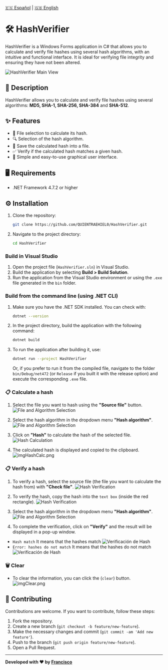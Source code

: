 [🇪🇸 Español](docs/README-ESP.md) | [🇬🇧 English](README.md)
# 🛠️ HashVerifier
HashVerifier is a Windows Forms application in C# that allows you to calculate and verify file hashes using several hash algorithms, with an intuitive and functional interface. It is ideal for verifying file integrity and ensuring they have not been altered.

![HashVerifier Main View](img/imgPrincipal.png)

## 🚀 Description
HashVerifier allows you to calculate and verify file hashes using several algorithms: **MD5, SHA-1, SHA-256, SHA-384** and **SHA-512**.

## ✨ Features
- 📂 File selection to calculate its hash.
- 🔍 Selection of the hash algorithm.
- 💾 Save the calculated hash into a file.
- ✅ Verify if the calculated hash matches a given hash.
- 👤 Simple and easy-to-use graphical user interface.

## 🖥️ Requirements
- .NET Framework 4.7.2 or higher

## ⚙️ Installation
1. Clone the repository:
   ```bash
   git clone https://github.com/QUIENTRAEHIEL0/HashVerifier.git
   ```
2. Navigate to the project directory: 
   ```bash
   cd HashVerifier
   ```

### Build in Visual Studio
1. Open the project file (`HashVerifier.sln`) in Visual Studio.
2. Build the application by selecting **Build > Build Solution**.
3. Run the application from the Visual Studio environment or using the `.exe` file generated in the `bin` folder.

### Build from the command line (using .NET CLI)
1. Make sure you have the .NET SDK installed. You can check with: 
   ```bash
   dotnet --version
   ```
2. In the project directory, build the application with the following command: 
   ```bash
   dotnet build
   ```
3. To run the application after building it, use: 
   ```bash
   dotnet run --project HashVerifier
   ```
   Or, if you prefer to run it from the compiled file, navigate to the folder `bin/Debug/net472` (or `Release` if you built it with the release option) and execute the corresponding `.exe` file.

### 📋 Calculate a hash 
1. Select the file you want to hash using the **"Source file"** button.
![File and Algorithm Selection](img/imgExam1.png)

2. Select the hash algorithm in the dropdown menu **"Hash algorithm"**.   
![File and Algorithm Selection](img/imgAlgoritmo.png)
   
3. Click on **"Hash"** to calculate the hash of the selected file.
![Hash Calculation](img/imgCalcHash.png)

4. The calculated hash is displayed and copied to the clipboard.  
![imgHashCalc.png](img/imgHashCalc.png)

### 📋 Verify a hash
1. To verify a hash, select the source file (the file you want to calculate the hash from) with **"Check file"**.
![Hash Verification](img/imgFuente.png) 

2. To verify the hash, copy the hash into the `text box` (inside the red rectangle).
![Hash Verification](img/imgHash.png) 

3. Select the hash algorithm in the dropdown menu **"Hash algorithm"**.
![File and Algorithm Selection](img/imgAlgoritmo2.png)

4. To complete the verification, click on **"Verify"** and the result will be displayed in a pop-up window.
- `Hash match` It means that the hashes match
![Verificación de Hash](img/imgHashVerifi.png)
- `Error: hashes do not match` It means that the hashes do not match
![Verificación de Hash](img/imgErrorHash.png)

### 🗑️ Clear
- To clear the information, you can click the (`clear`) button.  
![imgClear.png](img/imgClear.png)

## 🤝 Contributing
Contributions are welcome. If you want to contribute, follow these steps:
1. Fork the repository.
2. Create a new branch (`git checkout -b feature/new-feature`).
3. Make the necessary changes and commit (`git commit -am 'Add new feature'`).
4. Push to the branch (`git push origin feature/new-feature`).
5. Open a Pull Request.

---

**Developed with ❤️ by [Francisco](https://github.com/FranciscoFdez05)**
